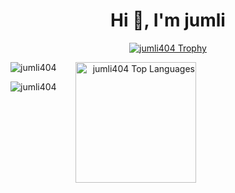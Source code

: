 <h1 align="center">Hi 👋, I'm jumli</h1>
<p align="center">
    <a href="https://github.com/ryo-ma/github-profile-trophy">
        <img src="https://github-profile-trophy.vercel.app/?username=jumli404" &theme=dark alt="jumli404 Trophy" />
    </a>
</p>
<p align="end">
    <img style="position: absolute; height: 193; margin-left: -400px;"
        src="https://github-readme-stats.vercel.app/api/top-langs?username=jumli404&show_icons=true&locale=en&layout=compact&theme=dark"
        alt="jumli404 Top Languages" />
</p>
<p><img align="center" style="position: relative; top: 0px; "
        src="https://github-readme-stats.vercel.app/api?username=jumli404&show_icons=true&locale=en&theme=dark"
        alt="jumli404" /></p>
<p>
    <img align="center" src="https://github-readme-streak-stats.herokuapp.com/?user=jumli404&&theme=dark" alt="jumli404" />
</p>
